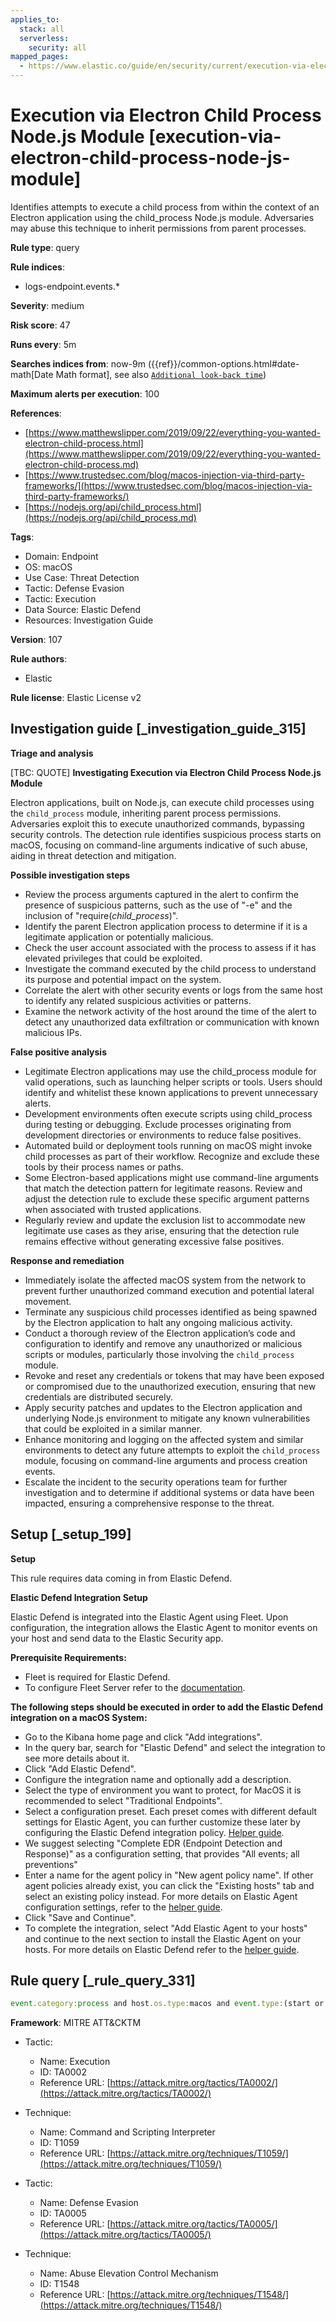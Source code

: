 ```yaml
---
applies_to:
  stack: all
  serverless:
    security: all
mapped_pages:
  - https://www.elastic.co/guide/en/security/current/execution-via-electron-child-process-node-js-module.html
---
```


# Execution via Electron Child Process Node.js Module [execution-via-electron-child-process-node-js-module]

Identifies attempts to execute a child process from within the context of an Electron application using the child_process Node.js module. Adversaries may abuse this technique to inherit permissions from parent processes.

**Rule type**: query

**Rule indices**:

* logs-endpoint.events.*

**Severity**: medium

**Risk score**: 47

**Runs every**: 5m

**Searches indices from**: now-9m ({{ref}}/common-options.html#date-math[Date Math format], see also [`Additional look-back time`](docs-content://solutions/security/detect-and-alert/create-detection-rule.md#rule-schedule))

**Maximum alerts per execution**: 100

**References**:

* [https://www.matthewslipper.com/2019/09/22/everything-you-wanted-electron-child-process.html](https://www.matthewslipper.com/2019/09/22/everything-you-wanted-electron-child-process.md)
* [https://www.trustedsec.com/blog/macos-injection-via-third-party-frameworks/](https://www.trustedsec.com/blog/macos-injection-via-third-party-frameworks/)
* [https://nodejs.org/api/child_process.html](https://nodejs.org/api/child_process.md)

**Tags**:

* Domain: Endpoint
* OS: macOS
* Use Case: Threat Detection
* Tactic: Defense Evasion
* Tactic: Execution
* Data Source: Elastic Defend
* Resources: Investigation Guide

**Version**: 107

**Rule authors**:

* Elastic

**Rule license**: Elastic License v2

## Investigation guide [_investigation_guide_315]

**Triage and analysis**

[TBC: QUOTE]
**Investigating Execution via Electron Child Process Node.js Module**

Electron applications, built on Node.js, can execute child processes using the `child_process` module, inheriting parent process permissions. Adversaries exploit this to execute unauthorized commands, bypassing security controls. The detection rule identifies suspicious process starts on macOS, focusing on command-line arguments indicative of such abuse, aiding in threat detection and mitigation.

**Possible investigation steps**

* Review the process arguments captured in the alert to confirm the presence of suspicious patterns, such as the use of "-e" and the inclusion of "require(*child_process*)".
* Identify the parent Electron application process to determine if it is a legitimate application or potentially malicious.
* Check the user account associated with the process to assess if it has elevated privileges that could be exploited.
* Investigate the command executed by the child process to understand its purpose and potential impact on the system.
* Correlate the alert with other security events or logs from the same host to identify any related suspicious activities or patterns.
* Examine the network activity of the host around the time of the alert to detect any unauthorized data exfiltration or communication with known malicious IPs.

**False positive analysis**

* Legitimate Electron applications may use the child_process module for valid operations, such as launching helper scripts or tools. Users should identify and whitelist these known applications to prevent unnecessary alerts.
* Development environments often execute scripts using child_process during testing or debugging. Exclude processes originating from development directories or environments to reduce false positives.
* Automated build or deployment tools running on macOS might invoke child processes as part of their workflow. Recognize and exclude these tools by their process names or paths.
* Some Electron-based applications might use command-line arguments that match the detection pattern for legitimate reasons. Review and adjust the detection rule to exclude these specific argument patterns when associated with trusted applications.
* Regularly review and update the exclusion list to accommodate new legitimate use cases as they arise, ensuring that the detection rule remains effective without generating excessive false positives.

**Response and remediation**

* Immediately isolate the affected macOS system from the network to prevent further unauthorized command execution and potential lateral movement.
* Terminate any suspicious child processes identified as being spawned by the Electron application to halt any ongoing malicious activity.
* Conduct a thorough review of the Electron application’s code and configuration to identify and remove any unauthorized or malicious scripts or modules, particularly those involving the `child_process` module.
* Revoke and reset any credentials or tokens that may have been exposed or compromised due to the unauthorized execution, ensuring that new credentials are distributed securely.
* Apply security patches and updates to the Electron application and underlying Node.js environment to mitigate any known vulnerabilities that could be exploited in a similar manner.
* Enhance monitoring and logging on the affected system and similar environments to detect any future attempts to exploit the `child_process` module, focusing on command-line arguments and process creation events.
* Escalate the incident to the security operations team for further investigation and to determine if additional systems or data have been impacted, ensuring a comprehensive response to the threat.


## Setup [_setup_199]

**Setup**

This rule requires data coming in from Elastic Defend.

**Elastic Defend Integration Setup**

Elastic Defend is integrated into the Elastic Agent using Fleet. Upon configuration, the integration allows the Elastic Agent to monitor events on your host and send data to the Elastic Security app.

**Prerequisite Requirements:**

* Fleet is required for Elastic Defend.
* To configure Fleet Server refer to the [documentation](docs-content://reference/ingestion-tools/fleet/fleet-server.md).

**The following steps should be executed in order to add the Elastic Defend integration on a macOS System:**

* Go to the Kibana home page and click "Add integrations".
* In the query bar, search for "Elastic Defend" and select the integration to see more details about it.
* Click "Add Elastic Defend".
* Configure the integration name and optionally add a description.
* Select the type of environment you want to protect, for MacOS it is recommended to select "Traditional Endpoints".
* Select a configuration preset. Each preset comes with different default settings for Elastic Agent, you can further customize these later by configuring the Elastic Defend integration policy. [Helper guide](docs-content://solutions/security/configure-elastic-defend/configure-an-integration-policy-for-elastic-defend.md).
* We suggest selecting "Complete EDR (Endpoint Detection and Response)" as a configuration setting, that provides "All events; all preventions"
* Enter a name for the agent policy in "New agent policy name". If other agent policies already exist, you can click the "Existing hosts" tab and select an existing policy instead. For more details on Elastic Agent configuration settings, refer to the [helper guide](docs-content://reference/ingestion-tools/fleet/agent-policy.md).
* Click "Save and Continue".
* To complete the integration, select "Add Elastic Agent to your hosts" and continue to the next section to install the Elastic Agent on your hosts. For more details on Elastic Defend refer to the [helper guide](docs-content://solutions/security/configure-elastic-defend/install-elastic-defend.md).


## Rule query [_rule_query_331]

```js
event.category:process and host.os.type:macos and event.type:(start or process_started) and process.args:("-e" and const*require*child_process*)
```

**Framework**: MITRE ATT&CKTM

* Tactic:

    * Name: Execution
    * ID: TA0002
    * Reference URL: [https://attack.mitre.org/tactics/TA0002/](https://attack.mitre.org/tactics/TA0002/)

* Technique:

    * Name: Command and Scripting Interpreter
    * ID: T1059
    * Reference URL: [https://attack.mitre.org/techniques/T1059/](https://attack.mitre.org/techniques/T1059/)

* Tactic:

    * Name: Defense Evasion
    * ID: TA0005
    * Reference URL: [https://attack.mitre.org/tactics/TA0005/](https://attack.mitre.org/tactics/TA0005/)

* Technique:

    * Name: Abuse Elevation Control Mechanism
    * ID: T1548
    * Reference URL: [https://attack.mitre.org/techniques/T1548/](https://attack.mitre.org/techniques/T1548/)



